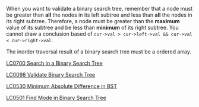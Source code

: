 When you want to validate a binary search tree, remember that a node must be greater than **all** the nodes in its left subtree and less than **all** the nodes in its right subtree. Therefore, a node must be greater than the **maximum** value of its subtree and be less than **minimum** of its right subtree. You cannot draw a conclusion based of `cur->val > cur->left->val && cur->val < cur->right->val`.

The inorder traversal result of a binary search tree must be a ordered array.

[LC0700 Search in a Binary Search Tree](../Problems/LC/LC0700.md)

[LC0098 Validate Binary Search Tree](../Problems/LC/LC0098.md)

[LC0530 Minimum Absolute Difference in BST](../Problems/LC/LC0530.md)

[LC0501 Find Mode in Binary Search Tree](../Problems/LC/LC0501.md)